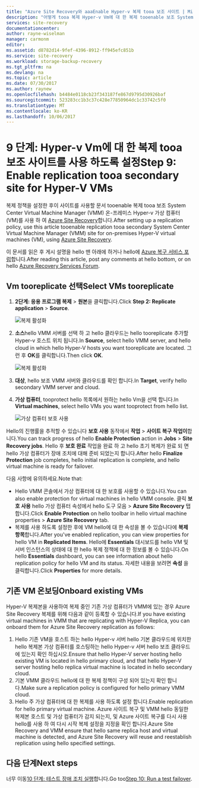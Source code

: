 ```yaml
---
title: "Azure Site Recovery와 aaaEnable Hyper-v 복제 tooa 보조 사이트 | Microsoft Docs"
description: "어떻게 tooa 복제 Hyper-v Vm에 대 한 복제 tooenable 보조 System Center VMM 인 사이트를 Azure Site Recovery에 설명 합니다."
services: site-recovery
documentationcenter: 
author: rayne-wiselman
manager: carmonm
editor: 
ms.assetid: d8782d14-9fef-4396-8912-ff945efc851b
ms.service: site-recovery
ms.workload: storage-backup-recovery
ms.tgt_pltfrm: na
ms.devlang: na
ms.topic: article
ms.date: 07/30/2017
ms.author: raynew
ms.openlocfilehash: b4484e0118cb23f343187fe867d9795d30926baf
ms.sourcegitcommit: 523283cc1b3c37c428e77850964dc1c33742c5f0
ms.translationtype: MT
ms.contentlocale: ko-KR
ms.lasthandoff: 10/06/2017
---
```

# <a name="step-9-enable-replication-tooa-secondary-site-for-hyper-v-vms"></a><span data-ttu-id="9727e-103">9 단계: Hyper-v Vm에 대 한 복제 tooa 보조 사이트를 사용 하도록 설정</span><span class="sxs-lookup"><span data-stu-id="9727e-103">Step 9: Enable replication tooa secondary site for Hyper-V VMs</span></span>


<span data-ttu-id="9727e-104">복제 정책을 설정한 후이 사이트를 사용할 문서 tooenable 복제 tooa 보조 System Center Virtual Machine Manager (VMM) 온-프레미스 Hyper-v 가상 컴퓨터 (VM)를 사용 하 여 [Azure Site Recovery](site-recovery-overview.md)합니다.</span><span class="sxs-lookup"><span data-stu-id="9727e-104">After setting up a replication policy, use this article tooenable replication tooa secondary System Center Virtual Machine Manager (VMM) site for on-premises Hyper-V virtual machines (VM), using [Azure Site Recovery](site-recovery-overview.md).</span></span>

<span data-ttu-id="9727e-105">이 문서를 읽은 후 게시 설명을 hello 맨 아래에 하거나 hello에 [Azure 복구 서비스 포럼](https://social.msdn.microsoft.com/forums/azure/home?forum=hypervrecovmgr)합니다.</span><span class="sxs-lookup"><span data-stu-id="9727e-105">After reading this article, post any comments at hello bottom, or on hello [Azure Recovery Services Forum](https://social.msdn.microsoft.com/forums/azure/home?forum=hypervrecovmgr).</span></span>



## <a name="select-vms-tooreplicate"></a><span data-ttu-id="9727e-106">Vm tooreplicate 선택</span><span class="sxs-lookup"><span data-stu-id="9727e-106">Select VMs tooreplicate</span></span>

1. <span data-ttu-id="9727e-107">**2단계: 응용 프로그램 복제** > **원본**을 클릭합니다.</span><span class="sxs-lookup"><span data-stu-id="9727e-107">Click **Step 2: Replicate application** > **Source**.</span></span> 

    ![복제 활성화](./media/vmm-to-vmm-walkthrough-enable-replication/enable-replication1.png)

2. <span data-ttu-id="9727e-109">**소스**hello VMM 서버를 선택 하 고 hello 클라우드는 hello tooreplicate 추가할 Hyper-v 호스트 위치 됩니다.</span><span class="sxs-lookup"><span data-stu-id="9727e-109">In **Source**, select hello VMM server, and hello cloud in which hello Hyper-V hosts you want tooreplicate are located.</span></span> <span data-ttu-id="9727e-110">그런 후 **OK**를 클릭합니다.</span><span class="sxs-lookup"><span data-stu-id="9727e-110">Then click **OK**.</span></span>

    ![복제 활성화](./media/vmm-to-vmm-walkthrough-enable-replication/enable-replication2.png)
3. <span data-ttu-id="9727e-112">**대상**, hello 보조 VMM 서버와 클라우드를 확인 합니다.</span><span class="sxs-lookup"><span data-stu-id="9727e-112">In **Target**, verify hello secondary VMM server and cloud.</span></span>
4. <span data-ttu-id="9727e-113">**가상 컴퓨터**, tooprotect hello 목록에서 원하는 hello Vm을 선택 합니다.</span><span class="sxs-lookup"><span data-stu-id="9727e-113">In **Virtual machines**, select hello VMs you want tooprotect from hello list.</span></span>

    ![가상 컴퓨터 보호 사용](./media/vmm-to-vmm-walkthrough-enable-replication/enable-replication5.png)

<span data-ttu-id="9727e-115">Hello의 진행률을 추적할 수 있습니다 **보호 사용** 동작에서 **작업** > **사이트 복구 작업이**합니다.</span><span class="sxs-lookup"><span data-stu-id="9727e-115">You can track progress of hello **Enable Protection** action in **Jobs** > **Site Recovery jobs**.</span></span> <span data-ttu-id="9727e-116">Hello 후 **보호 완료** 작업을 완료 하 고 hello 초기 복제가 완료 되 면 hello 가상 컴퓨터가 장애 조치에 대해 준비 되었는지 합니다.</span><span class="sxs-lookup"><span data-stu-id="9727e-116">After hello **Finalize Protection** job completes, hello initial replication is complete, and hello virtual machine is ready for failover.</span></span>

<span data-ttu-id="9727e-117">다음 사항에 유의하세요.</span><span class="sxs-lookup"><span data-stu-id="9727e-117">Note that:</span></span>

- <span data-ttu-id="9727e-118">Hello VMM 콘솔에서 가상 컴퓨터에 대 한 보호를 사용할 수 있습니다.</span><span class="sxs-lookup"><span data-stu-id="9727e-118">You can also enable protection for virtual machines in hello VMM console.</span></span> <span data-ttu-id="9727e-119">클릭 **보호 사용** hello 가상 컴퓨터 속성에서 hello 도구 모음 > **Azure Site Recovery** 탭 합니다.</span><span class="sxs-lookup"><span data-stu-id="9727e-119">Click **Enable Protection** on hello toolbar in hello virtual machine properties > **Azure Site Recovery** tab.</span></span>
- <span data-ttu-id="9727e-120">복제를 사용 하도록 설정한 후에 VM hello에 대 한 속성을 볼 수 있습니다에 **복제 항목**합니다.</span><span class="sxs-lookup"><span data-stu-id="9727e-120">After you've enabled replication, you can view properties for hello VM in **Replicated Items**.</span></span> <span data-ttu-id="9727e-121">Hello에 **Essentials** 대시보드를 hello VM 및 서버 인스턴스의 상태에 대 한 hello 복제 정책에 대 한 정보를 볼 수 있습니다.</span><span class="sxs-lookup"><span data-stu-id="9727e-121">On hello **Essentials** dashboard, you can see information about hello replication policy for hello VM and its status.</span></span> <span data-ttu-id="9727e-122">자세한 내용을 보려면 **속성** 을 클릭합니다.</span><span class="sxs-lookup"><span data-stu-id="9727e-122">Click **Properties** for more details.</span></span>

## <a name="onboard-existing-vms"></a><span data-ttu-id="9727e-123">기존 VM 온보딩</span><span class="sxs-lookup"><span data-stu-id="9727e-123">Onboard existing VMs</span></span>

<span data-ttu-id="9727e-124">Hyper-V 복제본을 사용하여 복제 중인 기존 가상 컴퓨터가 VMM에 있는 경우 Azure Site Recovery 복제를 위해 다음과 같이 등록할 수 있습니다.</span><span class="sxs-lookup"><span data-stu-id="9727e-124">If you have existing virtual machines in VMM that are replicating with Hyper-V Replica, you can onboard them for Azure Site Recovery replication as follows:</span></span>

1. <span data-ttu-id="9727e-125">Hello 기존 VM을 호스트 하는 hello Hyper-v 서버 hello 기본 클라우드에 위치한 hello 복제본 가상 컴퓨터를 호스팅하는 hello Hyper-v 서버 hello 보조 클라우드에 있는지 확인 하십시오.</span><span class="sxs-lookup"><span data-stu-id="9727e-125">Ensure that hello Hyper-V server hosting hello existing VM is located in hello primary cloud, and that hello Hyper-V server hosting hello replica virtual machine is located in hello secondary cloud.</span></span>
2. <span data-ttu-id="9727e-126">기본 VMM 클라우드 hello에 대 한 복제 정책이 구성 되어 있는지 확인 합니다.</span><span class="sxs-lookup"><span data-stu-id="9727e-126">Make sure a replication policy is configured for hello primary VMM cloud.</span></span>
3. <span data-ttu-id="9727e-127">Hello 주 가상 컴퓨터에 대 한 복제를 사용 하도록 설정 합니다.</span><span class="sxs-lookup"><span data-stu-id="9727e-127">Enable replication for hello primary virtual machine.</span></span> <span data-ttu-id="9727e-128">Azure 사이트 복구 및 VMM hello 동일한 복제본 호스트 및 가상 컴퓨터가 감지 되는지, 및 Azure 사이트 복구를 다시 사용 hello를 사용 하 여 다시 시작 복제 설정을 지정을 확인 합니다.</span><span class="sxs-lookup"><span data-stu-id="9727e-128">Azure Site Recovery and VMM ensure that hello same replica host and virtual machine is detected, and Azure Site Recovery will reuse and reestablish replication using hello specified settings.</span></span>


## <a name="next-steps"></a><span data-ttu-id="9727e-129">다음 단계</span><span class="sxs-lookup"><span data-stu-id="9727e-129">Next steps</span></span>

<span data-ttu-id="9727e-130">너무 이동[10 단계: 테스트 장애 조치 실행](vmm-to-vmm-walkthrough-test-failover.md)합니다.</span><span class="sxs-lookup"><span data-stu-id="9727e-130">Go too[Step 10: Run a test failover](vmm-to-vmm-walkthrough-test-failover.md).</span></span>

